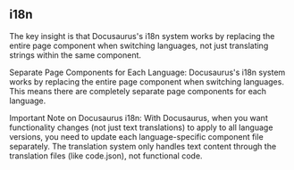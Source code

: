 ## i18n

The key insight is that Docusaurus's i18n system works by replacing the entire page component when switching languages, not just translating strings within the same component.

Separate Page Components for Each Language: Docusaurus's i18n system works by replacing the entire page component when switching languages. This means there are completely separate page components for each language.

Important Note on Docusaurus i18n: With Docusaurus, when you want functionality changes (not just text translations) to apply to all language versions, you need to update each language-specific component file separately. The translation system only handles text content through the translation files (like code.json), not functional code.
